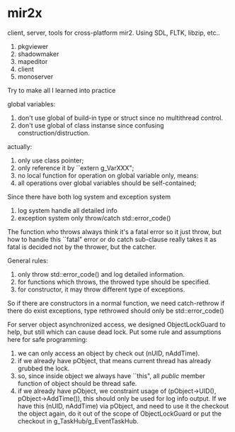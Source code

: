 # mir2x
client, server, tools for cross-platform mir2. Using SDL, FLTK, libzip, etc..

1. pkgviewer
2. shadowmaker
3. mapeditor
4. client
5. monoserver

Try to make all I learned into practice

global variables:

1. don't use global of build-in type or struct since no multithread control.
2. don't use global of class instanse since confusing construction/distruction.

actually:

1. only use class pointer;
2. only reference it by ``extern g_VarXXX";
3. no local function for operation on global variable only, means:
4. all operations over global variables should be self-contained;

Since there have both log system and exception system

1. log system handle all detailed info
2. exception system only throw/catch std::error_code()

The function who throws always think it's a fatal error so it just throw, but how to handle this ``fatal" error or do catch sub-clause really takes it as fatal is decided not by the thrower, but the catcher.

General rules:

1. only throw std::error_code() and log detailed information.
2. for functions which throws, the throwed type should be specified.
3. for constructor, it may throw different type of exceptions.

So if there are constructors in a normal function, we need catch-rethrow if there do exist exceptions, type rethrowed should only be std::error_code()

For server object asynchronized access, we designed ObjectLockGuard to help, but still which can cause dead lock. Put some rule and assumptions here for safe programming:

1. we can only access an object by check out (nUID, nAddTime).
2. if we already have pObject, that means current thread has already grubbed the lock.
3. so, since inside object we always have ``this", all *public* member function of object should be thread safe.
4. if we already have pObject, we constraint usage of (pObject->UID(), pObject->AddTime()), this should only be used for log info output. If we have this (nUID, nAddTime) via pObject, and need to use it the checkout the object again, do it out of the scope of ObjectLockGuard or put the checkout in g_TaskHub/g_EventTaskHub.
